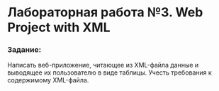 # Лабораторная работа №3. Web Project with XML
### Задание:
Написать веб-приложение, читающее из XML-файла данные и выводящее их пользователю в виде таблицы. Учесть требования к содержимому XML-файла.
